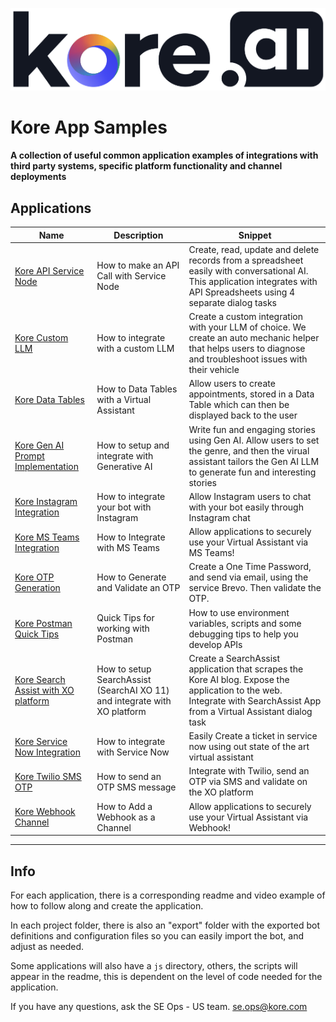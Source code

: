 ![kore logo](./assets/kore-logo.png)
# Kore App Samples 
#### A collection of useful common application examples of integrations with third party systems, specific platform functionality and channel deployments
## Applications 

| Name | Description | Snippet |
| ---- | ----------- | ------- |
| [Kore API Service Node](./kore-api-service-node) | How to make an API Call with Service Node | Create, read, update and delete records from a spreadsheet easily with conversational AI. This application integrates with API Spreadsheets using 4 separate dialog tasks |
| [Kore Custom LLM](./kore-custom-llm)| How to integrate with a custom LLM | Create a custom integration with your LLM of choice. We create an auto mechanic helper that helps users to diagnose and troubleshoot issues with their vehicle |
| [Kore Data Tables ](./kore-data-tables)| How to Data Tables with a Virtual Assistant | Allow users to create appointments, stored in a Data Table which can then be displayed back to the user | 
| [Kore Gen AI Prompt Implementation](./kore-genai-prompt-implementation) | How to setup and integrate with Generative AI | Write fun and engaging stories using Gen AI. Allow users to set the genre, and then the virual assistant tailors the Gen AI LLM to generate fun and interesting stories |
| [Kore Instagram Integration](./kore-instagram-integration) | How to integrate your bot with Instagram | Allow Instagram users to chat with your bot easily through Instagram chat | 
| [Kore MS Teams Integration](./kore-ms-teams) | How to Integrate with MS Teams | Allow applications to securely use your Virtual Assistant via MS Teams! |
| [Kore OTP Generation](./kore-otp-generation) | How to Generate and Validate an OTP | Create a One Time Password, and send via email, using the service Brevo. Then validate the OTP. |  
| [Kore Postman Quick Tips](./kore-postman-quick-tips) | Quick Tips for working with Postman | How to use environment variables, scripts and some debugging tips to help you develop APIs
| [Kore Search Assist with XO platform](./kore-search-assist-xo-platform) | How to setup SearchAssist (SearchAI XO 11) and integrate with XO platform | Create a SearchAssist application that scrapes the Kore AI blog. Expose the application to the web. Integrate with SearchAssist App from a Virtual Assistant dialog task |
| [Kore Service Now Integration](./kore-service-now-integration)| How to integrate with Service Now | Easily Create a ticket in service now using out state of the art virtual assistant|
| [Kore Twilio SMS OTP](./kore-twilio-sms)| How to send an OTP SMS message | Integrate with Twilio, send an OTP via SMS and validate on the XO platform |
| [Kore Webhook Channel](./kore-webhook-channel) | How to Add a Webhook as a Channel | Allow applications to securely use your Virtual Assistant via Webhook! |
----

## Info
For each application, there is a corresponding readme and video example of how to follow along and create the application.

In each project folder, there is also an "export" folder with the exported bot definitions and configuration files so you can easily import the bot, and adjust as needed.

Some applications will also have a `js` directory, others, the scripts will appear in the readme, this is dependent on the level of code needed for the application. 

If you have any questions, ask the SE Ops - US team. se.ops@kore.com
